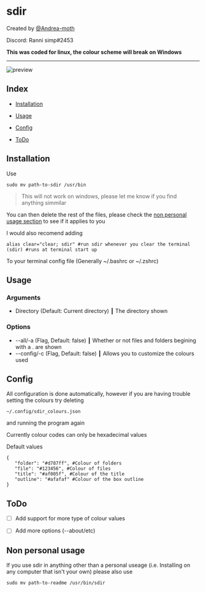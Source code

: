 # sdir 

Created by [@Andrea-moth](https://github.com/Andrea-moth)

Discord: Ranni simp#2453

**This was coded for linux, the colour scheme will break on Windows**

---

![preview](https://imgur.com/8s1Udli.gif)

## Index

- [Installation](https://github.com/Andrea-moth/sdir/edit/main/README.md#installation)

- [Usage](https://github.com/Andrea-moth/sdir/edit/main/README.md#usage)

- [Config](https://github.com/Andrea-moth/sdir/edit/main/README.md#config)

- [ToDo](https://github.com/Andrea-moth/sdir/edit/main/README.md#todo)

## Installation 

Use

```
sudo mv path-to-sdir /usr/bin
```

> This will not work on windows, please let me know if you find anything simmilar

You can then delete the rest of the files, please check the [non personal usage section](https://github.com/Andrea-moth/sdir/edit/main/README.md#non-personal-usage) to see if it applies to you

I would also recomend adding 

```
alias clear="clear; sdir" #run sdir whenever you clear the terminal
(sdir) #runs at terminal start up
```

To your terminal config file (Generally ~/.bashrc or ~/.zshrc)

## Usage

### Arguments

* Directory (Default: Current directory) ┃ The directory shown 

### Options

* --all/-a (Flag, Default: false) ┃ Whether or not files and folders begining with a . are shown
* --config/-c (Flag, Default: false) ┃ Allows you to customize the colours used 

## Config 

All configuration is done automatically, however if you are having trouble setting the colours try deleting

```
~/.config/sdir_colours.json 
```

and running the program again

Currently colour codes can only be hexadecimal values 

Default values 
```
{
   "folder": "#d787ff", #Colour of folders
   "file": "#123456", #Colour of files
   "title": "#af005f", #Colour of the title 
   "outline": "#afafaf" #Colour of the box outline
}
```

## ToDo 

- [ ] Add support for more type of colour values

- [ ] Add more options (--about/etc)

## Non personal usage 

If you use sdir in anything other than a personal useage (i.e. Installing on any computer that isn't your own) please also use

```
sudo mv path-to-readme /usr/bin/sdir
```
